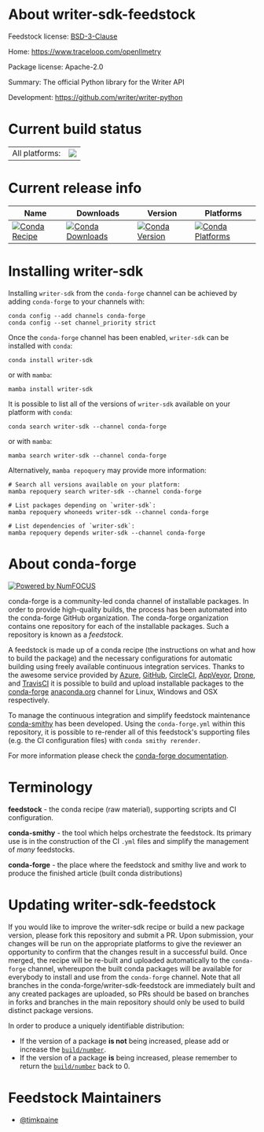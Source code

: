 About writer-sdk-feedstock
==========================

Feedstock license: [BSD-3-Clause](https://github.com/conda-forge/writer-sdk-feedstock/blob/main/LICENSE.txt)

Home: https://www.traceloop.com/openllmetry

Package license: Apache-2.0

Summary: The official Python library for the Writer API

Development: https://github.com/writer/writer-python

Current build status
====================


<table><tr><td>All platforms:</td>
    <td>
      <a href="https://dev.azure.com/conda-forge/feedstock-builds/_build/latest?definitionId=26537&branchName=main">
        <img src="https://dev.azure.com/conda-forge/feedstock-builds/_apis/build/status/writer-sdk-feedstock?branchName=main">
      </a>
    </td>
  </tr>
</table>

Current release info
====================

| Name | Downloads | Version | Platforms |
| --- | --- | --- | --- |
| [![Conda Recipe](https://img.shields.io/badge/recipe-writer--sdk-green.svg)](https://anaconda.org/conda-forge/writer-sdk) | [![Conda Downloads](https://img.shields.io/conda/dn/conda-forge/writer-sdk.svg)](https://anaconda.org/conda-forge/writer-sdk) | [![Conda Version](https://img.shields.io/conda/vn/conda-forge/writer-sdk.svg)](https://anaconda.org/conda-forge/writer-sdk) | [![Conda Platforms](https://img.shields.io/conda/pn/conda-forge/writer-sdk.svg)](https://anaconda.org/conda-forge/writer-sdk) |

Installing writer-sdk
=====================

Installing `writer-sdk` from the `conda-forge` channel can be achieved by adding `conda-forge` to your channels with:

```
conda config --add channels conda-forge
conda config --set channel_priority strict
```

Once the `conda-forge` channel has been enabled, `writer-sdk` can be installed with `conda`:

```
conda install writer-sdk
```

or with `mamba`:

```
mamba install writer-sdk
```

It is possible to list all of the versions of `writer-sdk` available on your platform with `conda`:

```
conda search writer-sdk --channel conda-forge
```

or with `mamba`:

```
mamba search writer-sdk --channel conda-forge
```

Alternatively, `mamba repoquery` may provide more information:

```
# Search all versions available on your platform:
mamba repoquery search writer-sdk --channel conda-forge

# List packages depending on `writer-sdk`:
mamba repoquery whoneeds writer-sdk --channel conda-forge

# List dependencies of `writer-sdk`:
mamba repoquery depends writer-sdk --channel conda-forge
```


About conda-forge
=================

[![Powered by
NumFOCUS](https://img.shields.io/badge/powered%20by-NumFOCUS-orange.svg?style=flat&colorA=E1523D&colorB=007D8A)](https://numfocus.org)

conda-forge is a community-led conda channel of installable packages.
In order to provide high-quality builds, the process has been automated into the
conda-forge GitHub organization. The conda-forge organization contains one repository
for each of the installable packages. Such a repository is known as a *feedstock*.

A feedstock is made up of a conda recipe (the instructions on what and how to build
the package) and the necessary configurations for automatic building using freely
available continuous integration services. Thanks to the awesome service provided by
[Azure](https://azure.microsoft.com/en-us/services/devops/), [GitHub](https://github.com/),
[CircleCI](https://circleci.com/), [AppVeyor](https://www.appveyor.com/),
[Drone](https://cloud.drone.io/welcome), and [TravisCI](https://travis-ci.com/)
it is possible to build and upload installable packages to the
[conda-forge](https://anaconda.org/conda-forge) [anaconda.org](https://anaconda.org/)
channel for Linux, Windows and OSX respectively.

To manage the continuous integration and simplify feedstock maintenance
[conda-smithy](https://github.com/conda-forge/conda-smithy) has been developed.
Using the ``conda-forge.yml`` within this repository, it is possible to re-render all of
this feedstock's supporting files (e.g. the CI configuration files) with ``conda smithy rerender``.

For more information please check the [conda-forge documentation](https://conda-forge.org/docs/).

Terminology
===========

**feedstock** - the conda recipe (raw material), supporting scripts and CI configuration.

**conda-smithy** - the tool which helps orchestrate the feedstock.
                   Its primary use is in the construction of the CI ``.yml`` files
                   and simplify the management of *many* feedstocks.

**conda-forge** - the place where the feedstock and smithy live and work to
                  produce the finished article (built conda distributions)


Updating writer-sdk-feedstock
=============================

If you would like to improve the writer-sdk recipe or build a new
package version, please fork this repository and submit a PR. Upon submission,
your changes will be run on the appropriate platforms to give the reviewer an
opportunity to confirm that the changes result in a successful build. Once
merged, the recipe will be re-built and uploaded automatically to the
`conda-forge` channel, whereupon the built conda packages will be available for
everybody to install and use from the `conda-forge` channel.
Note that all branches in the conda-forge/writer-sdk-feedstock are
immediately built and any created packages are uploaded, so PRs should be based
on branches in forks and branches in the main repository should only be used to
build distinct package versions.

In order to produce a uniquely identifiable distribution:
 * If the version of a package **is not** being increased, please add or increase
   the [``build/number``](https://docs.conda.io/projects/conda-build/en/latest/resources/define-metadata.html#build-number-and-string).
 * If the version of a package **is** being increased, please remember to return
   the [``build/number``](https://docs.conda.io/projects/conda-build/en/latest/resources/define-metadata.html#build-number-and-string)
   back to 0.

Feedstock Maintainers
=====================

* [@timkpaine](https://github.com/timkpaine/)

